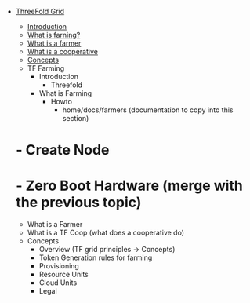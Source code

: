 * [ThreeFold Grid](/)
  * [Introduction](README)
  * [What is farning?](tf_technology/)
  * [What is a farmer](tf_use_cases/)
  * [What is a cooperative](link)
  * [Concepts](tf_farming/concepts)

  - TF Farming
    - Introduction
      - Threefold
    - What is Farming
      - Howto
        - home/docs/farmers (documentation to copy into this section)
  #      - Create Node
  #      - Zero Boot Hardware (merge with the previous topic)
    - What is a Farmer
    - What is a TF Coop (what does a cooperative do)
    - Concepts
      - Overview (TF grid principles -> Concepts)
      - Token Generation rules for farming
      - Provisioning
      - Resource Units
      - Cloud Units
      - Legal
